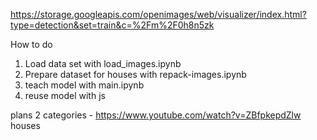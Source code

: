 https://storage.googleapis.com/openimages/web/visualizer/index.html?type=detection&set=train&c=%2Fm%2F0h8n5zk

How to do
1) Load data set with load_images.ipynb
2) Prepare dataset for houses with repack-images.ipynb
3) teach model with main.ipynb
4) reuse model with js

plans
2 categories  - https://www.youtube.com/watch?v=ZBfpkepdZlw
houses
